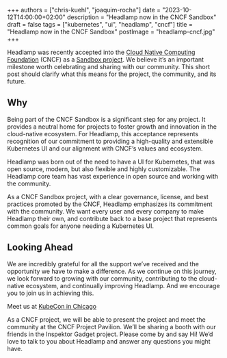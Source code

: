 +++
authors = ["chris-kuehl", "joaquim-rocha"]
date = "2023-10-12T14:00:00+02:00"
description = "Headlamp now in the CNCF Sandbox"
draft = false
tags = ["kubernetes", "ui", "headlamp", "cncf"]
title = "Headlamp now in the CNCF Sandbox"
postImage = "headlamp-cncf.jpg"
+++

Headlamp was recently accepted into the [Cloud Native Computing Foundation](https://cncf.io) (CNCF) as a [Sandbox project](https://www.cncf.io/projects/headlamp/). We believe it’s an important milestone worth celebrating and sharing with our community. This short post should clarify what this means for the project, the community, and its future.

## Why

Being part of the CNCF Sandbox is a significant step for any project. It provides a neutral home for projects to foster growth and innovation in the cloud-native ecosystem. For Headlamp, this acceptance represents recognition of our commitment to providing a high-quality and extensible Kubernetes UI and our alignment with CNCF’s values and ecosystem.

Headlamp was born out of the need to have a UI for Kubernetes, that was open source, modern, but also flexible and highly customizable. The Headlamp core team has vast experience in open source and working with the community.

As a CNCF Sandbox project, with a clear governance, license, and best practices promoted by the CNCF, Headlamp emphasizes its commitment with the community. We want every user and every company to make Headlamp their own, and contribute back to a base project that represents common goals for anyone needing a Kubernetes UI.

## Looking Ahead

We are incredibly grateful for all the support we’ve received and the opportunity we have to make a difference. As we continue on this journey, we look forward to growing with our community, contributing to the cloud-native ecosystem, and continually improving Headlamp. And we encourage you to join us in achieving this.

Meet us at [KubeCon in Chicago](https://events.linuxfoundation.org/kubecon-cloudnativecon-north-america/)

As a CNCF project, we will be able to present the project and meet the community at the CNCF Project Pavilion. We’ll be sharing a booth with our friends in the Inspektor Gadget project. Please come by and say Hi! We’d love to talk to you about Headlamp and answer any questions you might have.
